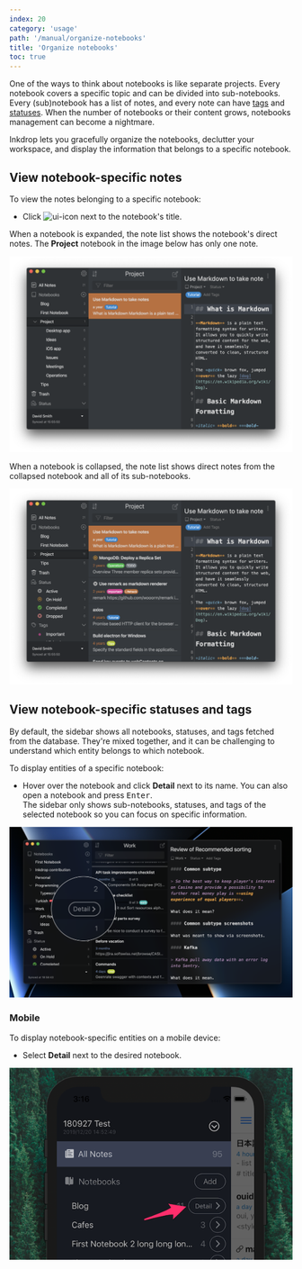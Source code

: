 ```yaml
---
index: 20
category: 'usage'
path: '/manual/organize-notebooks'
title: 'Organize notebooks'
toc: true
---
```


One of the ways to think about notebooks is like separate projects. Every notebook covers a specific topic and can be divided into sub-notebooks. Every (sub)notebook has a list of notes, and every note can have [tags](/manual/write-notes#tag-notes) and [statuses](/manual/managing-tasks-with-status). When the number of notebooks or their content grows, notebooks management can become a nightmare.

Inkdrop lets you gracefully organize the notebooks, declutter your workspace, and display the information that belongs to a specific notebook.

## View notebook-specific notes

To view the notes belonging to a specific notebook:

* Click ![ui-icon](/images/icons/arrow-down-1.svg) next to the notebook's title.

When a notebook is expanded, the note list shows the notebook's direct notes. The **Project** notebook in the image below has only one note.

![Expanded notebook](./navigating-notes_notebook_expanded.png)

When a notebook is collapsed, the note list shows direct notes from the collapsed notebook and all of its sub-notebooks.

![Collapsed notebook](./navigating-notes_notebook_collapsed.png)

## View notebook-specific statuses and tags

By default, the sidebar shows all notebooks, statuses, and tags fetched from the database.
They're mixed together, and it can be challenging to understand which entity belongs to which notebook. 

To display entities of a specific notebook:

* Hover over the notebook and click **Detail** next to its name. You can also open a notebook and press <kbd>Enter</kbd>.  
  The sidebar only shows sub-notebooks, statuses, and tags of the selected notebook so you can focus on specific information.

![Disclosure button on sidebar](./notebook_detail.png)

### Mobile

To display notebook-specific entities on a mobile device:

* Select **Detail** next to the desired notebook.

![Disclosure Button on Notebook List on Mobile](./navigating-notes_sidebar-mobile.png)
